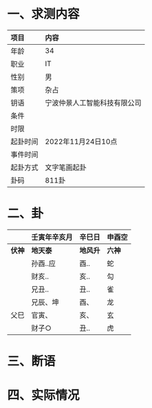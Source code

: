 # 一、求测内容
|项目|内容|
|:-|:-|
|年龄|34|
|职业|IT|
|性别|男|
|策项|杂占|
|钥语|宁波仲景人工智能科技有限公司|
|条件||
|时限||
|起卦时间|2022年11月24日10点|
|事件时间||
|起卦方式|文字笔画起卦|
|卦码|811卦|

# 二、卦
||壬寅年辛亥月|辛巳日|申酉空|
|:-|:-|:-|:-|
|**伏神**|**地天泰**|**地风升**|**六神**|
||孙酉..应|酉..|蛇|
||财亥..|亥..|勾|
||兄丑..|丑..|雀|
||兄辰、坤|酉、|龙|
|父巳|官寅、|亥、|玄|
||财子○|丑..|虎|


# 三、断语

# 四、实际情况